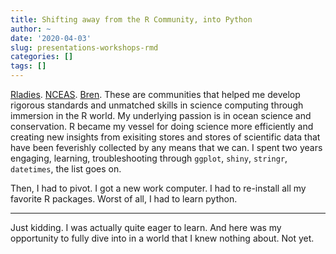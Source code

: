 ```yaml
---
title: Shifting away from the R Community, into Python
author: ~
date: '2020-04-03'
slug: presentations-workshops-rmd
categories: []
tags: []
---
```

[Rladies](https://www.meetup.com/rladies-santa-barbara/). [NCEAS](https://www.nceas.ucsb.edu). [Bren](http://bren.ucsb.edu). These are communities that helped me develop rigorous standards and unmatched skills in science computing through immersion in the R world. My underlying passion is in ocean science and conservation. R became my vessel for doing science more efficiently and creating new insights from exisiting stores and stores of scientific data that have been feverishly collected by any means that we can. I spent two years engaging, learning, troubleshooting through `ggplot`, `shiny`, `stringr`, `datetimes`, the list goes on.

Then, I had to pivot. I got a new work computer. I had to re-install all my favorite R packages. Worst of all, I had to learn python.

***

Just kidding. I was actually quite eager to learn. And here was my opportunity to fully dive into in a world that I knew nothing about. Not yet. 
